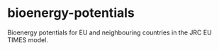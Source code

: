 # bioenergy-potentials
Bioenergy potentials for EU and neighbouring countries in the JRC EU TIMES model.
